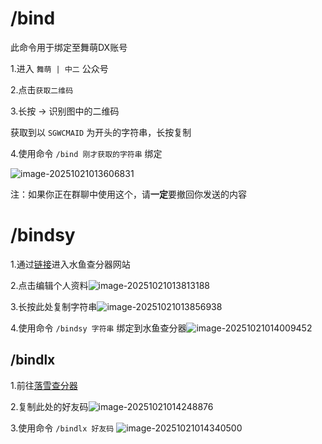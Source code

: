 # /bind

此命令用于绑定至舞萌DX账号

1.进入 `舞萌 | 中二` 公众号

2.点击`获取二维码`

3.长按 -> 识别图中的二维码

获取到以 `SGWCMAID` 为开头的字符串，长按复制

4.使用命令 `/bind 刚才获取的字符串` 绑定

![image-20251021013606831](https://cn-sy1.rains3.com/takesbot/2025/10/b11f0c4a257acce77c20366d3f56e21d.png)

注：如果你正在群聊中使用这个，请**一定**要撤回你发送的内容

# /bindsy

1.通过[链接](https://www.diving-fish.com/maimaidx/prober/)进入水鱼查分器网站

2.点击编辑个人资料![image-20251021013813188](https://cn-sy1.rains3.com/takesbot/2025/10/9eb31cb6aad84b3e0266dc8ac5b6894c.png)

3.长按此处复制字符串![image-20251021013856938](https://cn-sy1.rains3.com/takesbot/2025/10/7cc4ec30e4f415e290f98e3118433690.png)

4.使用命令 `/bindsy 字符串` 绑定到水鱼查分器![image-20251021014009452](https://cn-sy1.rains3.com/takesbot/2025/10/2da8842759ee31752d76dc2d0d0d9d40.png)

## /bindlx

1.前往[落雪查分器](https://maimai.lxns.net/user/profile)

2.复制此处的好友码![image-20251021014248876](https://cn-sy1.rains3.com/takesbot/2025/10/f8beda8330500a3f4d720b7b4254c208.png)

3.使用命令 `/bindlx 好友码` ![image-20251021014340500](https://cn-sy1.rains3.com/takesbot/2025/10/4c3ee2413be8bf7b95dedb6f4558aef2.png)
